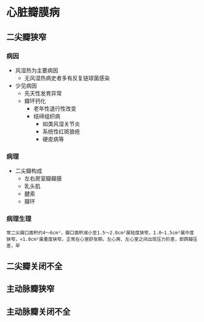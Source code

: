 # 心脏瓣膜病
## 二尖瓣狭窄
### 病因
- 风湿热为主要病因
  - 无风湿热病史者多有反复链球菌感染
- 少见病因
  - 先天性发育异常
  - 瓣环钙化
    - 老年性退行性改变
    - 结缔组织病
      - 如类风湿关节炎
      - 系统性红斑狼疮
      - 硬皮病等
### 病理
- 二尖瓣构成
  - 左右房室瓣瓣膜
  - 乳头肌
  - 腱索
  - 瓣环
### 病理生理
    常二尖瓣口面积约4～6cm²，瓣口面积减小至1.5～2.0cm²属轻度狭窄，1.0~1.5cm²属中度狭窄，<1.0cm²属重度狭窄。正常在心室舒张期，左心房、左心室之间出现压力阶差，即跨瓣压差，早

## 二尖瓣关闭不全
## 主动脉瓣狭窄
## 主动脉瓣关闭不全
